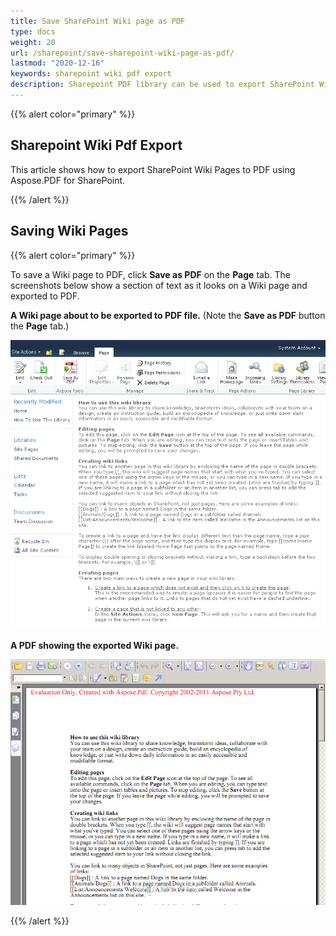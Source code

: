 ```yaml
---
title: Save SharePoint Wiki page as PDF
type: docs
weight: 20
url: /sharepoint/save-sharepoint-wiki-page-as-pdf/
lastmod: "2020-12-16"
keywords: sharepoint wiki pdf export
description: Sharepoint PDF library can be used to export SharePoint Wiki pages to PDF.
---
```


{{% alert color="primary" %}}

## Sharepoint Wiki Pdf Export

This article shows how to export SharePoint Wiki Pages to PDF using Aspose.PDF for SharePoint.

{{% /alert %}}
## **Saving Wiki Pages**

{{% alert color="primary" %}}

To save a Wiki page to PDF, click **Save as PDF** on the **Page** tab. The screenshots below show a section of text as it looks on a Wiki page and exported to PDF.

**A Wiki page about to be exported to PDF file.** (Note the **Save as PDF** button the **Page** tab.)

![todo:image_alt_text](save-sharepoint-wiki-page-as-pdf_1.png)




**A PDF showing the exported Wiki page.**

![todo:image_alt_text](save-sharepoint-wiki-page-as-pdf_2.png)

{{% /alert %}}

